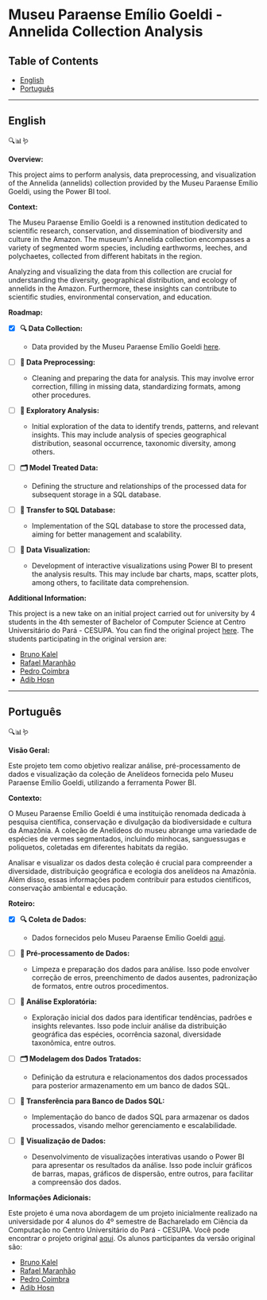 # Museu Paraense Emílio Goeldi - Annelida Collection Analysis

## Table of Contents
- [English](#english)
- [Português](#português)

---

## English

🔍📊🪱

**Overview:**

This project aims to perform analysis, data preprocessing, and visualization of the Annelida (annelids) collection provided by the Museu Paraense Emílio Goeldi, using the Power BI tool.

**Context:**

The Museu Paraense Emílio Goeldi is a renowned institution dedicated to scientific research, conservation, and dissemination of biodiversity and culture in the Amazon. The museum's Annelida collection encompasses a variety of segmented worm species, including earthworms, leeches, and polychaetes, collected from different habitats in the region.

Analyzing and visualizing the data from this collection are crucial for understanding the diversity, geographical distribution, and ecology of annelids in the Amazon. Furthermore, these insights can contribute to scientific studies, environmental conservation, and education.

**Roadmap:**

- [x] **🔍 Data Collection:**
   - Data provided by the Museu Paraense Emílio Goeldi [here](https://ipt.sibbr.gov.br/goeldi/resource?r=museu_paraense_emilio_goeldi-annelida_collection).

- [ ] **🧹 Data Preprocessing:**
   - Cleaning and preparing the data for analysis. This may involve error correction, filling in missing data, standardizing formats, among other procedures.

- [ ] **🤔 Exploratory Analysis:**
   - Initial exploration of the data to identify trends, patterns, and relevant insights. This may include analysis of species geographical distribution, seasonal occurrence, taxonomic diversity, among others.

- [ ] **🗂️ Model Treated Data:**
   - Defining the structure and relationships of the processed data for subsequent storage in a SQL database.

- [ ] **🔁 Transfer to SQL Database:**
   - Implementation of the SQL database to store the processed data, aiming for better management and scalability.

- [ ] **👀 Data Visualization:**
   - Development of interactive visualizations using Power BI to present the analysis results. This may include bar charts, maps, scatter plots, among others, to facilitate data comprehension.

**Additional Information:**

This project is a new take on an initial project carried out for university by 4 students in the 4th semester of Bachelor of Computer Science at Centro Universitário do Pará - CESUPA. You can find the original project [here](https://github.com/gabipasse/analise_de_dados_do_Museu_Paraense_Emilio_Goeldi_Annelida_Collection). The students participating in the original version are:
- [Bruno Kalel](https://github.com/bruno-kalel)
- [Rafael Maranhão](https://github.com/gabipasse)
- [Pedro Coimbra](https://github.com/pedrohccoimbra123)
- [Adib Hosn](https://github.com/adibhosn)

---

## Português

🔍📊🪱

**Visão Geral:**

Este projeto tem como objetivo realizar análise, pré-processamento de dados e visualização da coleção de Anelídeos fornecida pelo Museu Paraense Emílio Goeldi, utilizando a ferramenta Power BI.

**Contexto:**

O Museu Paraense Emílio Goeldi é uma instituição renomada dedicada à pesquisa científica, conservação e divulgação da biodiversidade e cultura da Amazônia. A coleção de Anelídeos do museu abrange uma variedade de espécies de vermes segmentados, incluindo minhocas, sanguessugas e poliquetos, coletadas em diferentes habitats da região.

Analisar e visualizar os dados desta coleção é crucial para compreender a diversidade, distribuição geográfica e ecologia dos anelídeos na Amazônia. Além disso, essas informações podem contribuir para estudos científicos, conservação ambiental e educação.

**Roteiro:**

- [x] **🔍 Coleta de Dados:**
   - Dados fornecidos pelo Museu Paraense Emílio Goeldi [aqui](https://ipt.sibbr.gov.br/goeldi/resource?r=museu_paraense_emilio_goeldi-annelida_collection).

- [ ] **🧹 Pré-processamento de Dados:**
   - Limpeza e preparação dos dados para análise. Isso pode envolver correção de erros, preenchimento de dados ausentes, padronização de formatos, entre outros procedimentos.

- [ ] **🤔 Análise Exploratória:**
   - Exploração inicial dos dados para identificar tendências, padrões e insights relevantes. Isso pode incluir análise da distribuição geográfica das espécies, ocorrência sazonal, diversidade taxonômica, entre outros.

- [ ] **🗂️ Modelagem dos Dados Tratados:**
   - Definição da estrutura e relacionamentos dos dados processados para posterior armazenamento em um banco de dados SQL.

- [ ] **🔁 Transferência para Banco de Dados SQL:**
   - Implementação do banco de dados SQL para armazenar os dados processados, visando melhor gerenciamento e escalabilidade.

- [ ] **👀 Visualização de Dados:**
   - Desenvolvimento de visualizações interativas usando o Power BI para apresentar os resultados da análise. Isso pode incluir gráficos de barras, mapas, gráficos de dispersão, entre outros, para facilitar a compreensão dos dados.

**Informações Adicionais:**

Este projeto é uma nova abordagem de um projeto inicialmente realizado na universidade por 4 alunos do 4º semestre de Bacharelado em Ciência da Computação no Centro Universitário do Pará - CESUPA. Você pode encontrar o projeto original [aqui](https://github.com/gabipasse/analise_de_dados_do_Museu_Paraense_Emilio_Goeldi_Annelida_Collection). Os alunos participantes da versão original são:
- [Bruno Kalel](https://github.com/bruno-kalel)
- [Rafael Maranhão](https://github.com/gabipasse)
- [Pedro Coimbra](https://github.com/pedrohccoimbra123)
- [Adib Hosn](https://github.com/adibhosn)
